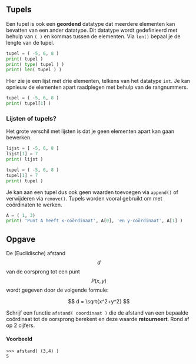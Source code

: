 ## Tupels
Een tupel is ook een **geordend** datatype dat meerdere elementen kan bevatten van een ander datatype. Dit datatype wordt gedefinieerd met behulp van `( )` en kommas tussen de elementen. Via `len()` bepaal je de lengte van de tupel. 

```python
tupel = ( -5, 6, 8 )
print( tupel )
print( type( tupel ) )
print( len( tupel ) )
```
Hier zie je een lijst met drie elementen, telkens van het datatype `int`. Je kan opnieuw de elementen apart raadplegen met behulp van de rangnummers.
```python
tupel = ( -5, 6, 8 )
print( tupel[1] )
```

### Lijsten of tupels?
Het grote verschil met lijsten is dat je geen elementen apart kan gaan bewerken.
```python
lijst = [ -5, 6, 8 ]
lijst[1] = 7
print( lijst )
```

```python
tupel = ( -5, 6, 8 )
tupel[1] = 7
print( tupel )
```

Je kan aan een tupel dus ook geen waarden toevoegen via `append()` of verwijderen via `remove()`. Tupels worden vooral gebruikt om met coördinaten te werken.
```python
A = ( 1, 3)
print( 'Punt A heeft x-coördinaat', A[0], 'en y-coördinaat', A[1] )
```

## Opgave
De (Euclidische) afstand $$d$$ van de oorsprong tot een punt $$P(x,y)$$ wordt gegeven door de volgende formule:

$$
    d = \sqrt{x^2+y^2}
$$

Schrijf een functie `afstand( coordinaat )` die de afstand van een bepaalde coördinaat tot de oorsprong berekent en deze waarde **retourneert**. Rond af op 2 cijfers.

#### Voorbeeld
```
>>> afstand( (3,4) )
5
```